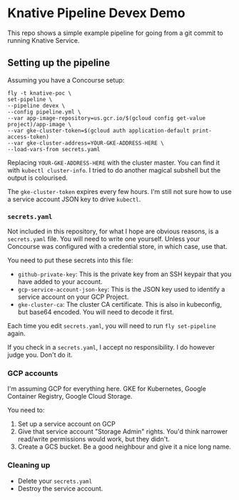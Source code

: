 # Knative Pipeline Devex Demo

This repo shows a simple example pipeline for going from a git commit to running Knative Service.

## Setting up the pipeline

Assuming you have a Concourse setup:

    fly -t knative-poc \
    set-pipeline \
    --pipeline devex \
    --config pipeline.yml \
    --var app-image-repository=us.gcr.io/$(gcloud config get-value project)/app-image \
    --var gke-cluster-token=$(gcloud auth application-default print-access-token)
    --var gke-cluster-address=YOUR-GKE-ADDRESS-HERE \
    --load-vars-from secrets.yaml

Replacing `YOUR-GKE-ADDRESS-HERE` with the cluster master. You can find it with `kubectl cluster-info`. I tried to do another magical subshell but the output is colourised.

The `gke-cluster-token` expires every few hours. I'm still not sure how to use a service account JSON key to drive `kubectl`.

### `secrets.yaml`

Not included in this repository, for what I hope are obvious reasons, is a `secrets.yaml` file. You will need to write one yourself. Unless your Concourse was configured with a credential store, in which case, use that.

You need to put these secrets into this file:

* `github-private-key`: This is the private key from an SSH keypair that you have added to your account.
* `gcp-service-account-json-key`: This is the JSON key used to identify a service account on your GCP Project.
* `gke-cluster-ca`: The cluster CA certificate. This is also in kubeconfig, but base64 encoded. You will need to decode it first.

Each time you edit `secrets.yaml`, you will need to run `fly set-pipeline` again.

If you check in a `secrets.yaml`, I accept no responsibility. I do however judge you. Don't do it.

### GCP accounts

I'm assuming GCP for everything here. GKE for Kubernetes, Google Container Registry, Google Cloud Storage.

You need to:

1. Set up a service account on GCP
1. Give that service account "Storage Admin" rights. You'd think narrower read/write permissions would work, but they didn't.
1. Create a GCS bucket. Be a good neighbour and give it a nice long name.

### Cleaning up

* Delete your `secrets.yaml`
* Destroy the service account.

